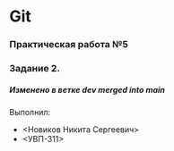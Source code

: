 # Git
### Практическая работа №5
### Задание 2.
##### Изменено в ветке dev merged into main
Выполнил:
* <Новиков Никита Сергеевич>
* <УВП-311>